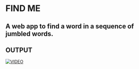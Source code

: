 # FIND ME

## A web app to find a word in a sequence of jumbled words.

## OUTPUT

[![VIDEO](https://user-images.githubusercontent.com/82095877/167262416-d31a4156-8978-42ee-a846-e8a8a31f9a11.png)](https://user-images.githubusercontent.com/82095877/167262424-afce4cf9-92e2-4623-8aa0-5466c17d6ba5.mp4)
